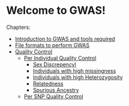 # Welcome to GWAS!

Chapters:

-   [Introduction to GWAS and tools required](chapters/Introduction)
-   [File formats to perform GWAS](chapters/File-formats)
-   [Quality Control](chapters/QC)
    -   [Per Individual Quality Control](chapters/QC/Individual-QC)
        -   [Sex Discrepencyl](chapters/QC/Individual-QC/Sex-Check)
        -   [Individuals with high
            missingness](chapters/QC/Individual-QC/Ind-Miss)
        -   [Individuals with high
            Heterozygosity](chapters/QC/Individual-QC/Ind-Hetr)
        -   [Relatedness](chapters/QC/Individual-QC/Relatedness)
        -   [Spurious Ancestry](chapters/QC/Individual-QC/Ancestry)
    -   [Per SNP Quality Control](chapters/QC/SNP-QC)
